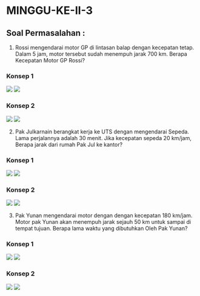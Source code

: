 # MINGGU-KE-II-3

## Soal Permasalahan :

1. Rossi mengendarai motor GP di lintasan balap dengan kecepatan tetap. Dalam 5 jam, motor tersebut sudah menempuh jarak 700 km. Berapa Kecepatan Motor GP Rossi?
### Konsep 1

<img src="https://github.com/rosalarasati/MINGGU-KE-II-3/blob/main/r.1.png">

<img src="https://github.com/rosalarasati/MINGGU-KE-II-3/blob/main/vsc.1.png">

### Konsep 2

<img src="https://github.com/rosalarasati/MINGGU-KE-II-3/blob/main/r.2.png">

<img src="https://github.com/rosalarasati/MINGGU-KE-II-3/blob/main/vsc.2.png">


2. Pak Julkarnain berangkat kerja ke UTS dengan mengendarai Sepeda. Lama perjalannya adalah 30 menit. Jika kecepatan sepeda 20 km/jam, Berapa jarak dari rumah Pak Jul ke kantor?
### Konsep 1

<img src="https://github.com/rosalarasati/MINGGU-KE-II-3/blob/main/j.1.png">

<img src="https://github.com/rosalarasati/MINGGU-KE-II-3/blob/main/j.vsc1.png">

### Konsep 2

<img src="https://github.com/rosalarasati/MINGGU-KE-II-3/blob/main/j.2.png">

<img src="https://github.com/rosalarasati/MINGGU-KE-II-3/blob/main/j.vsc2.png">


3. Pak Yunan mengendarai motor dengan dengan kecepatan 180 km/jam. Motor pak Yunan akan menempuh jarak sejauh 50 km untuk sampai di tempat tujuan. Berapa lama waktu yang dibutuhkan Oleh Pak Yunan?
### Konsep 1

<img src="https://github.com/rosalarasati/MINGGU-KE-II-3/blob/main/y.1.png">

<img src="https://github.com/rosalarasati/MINGGU-KE-II-3/blob/main/y.vsc1.png">

### Konsep 2

<img src="https://github.com/rosalarasati/MINGGU-KE-II-3/blob/main/y.2.png">

<img src="https://github.com/rosalarasati/MINGGU-KE-II-3/blob/main/y.vsc2.png">
